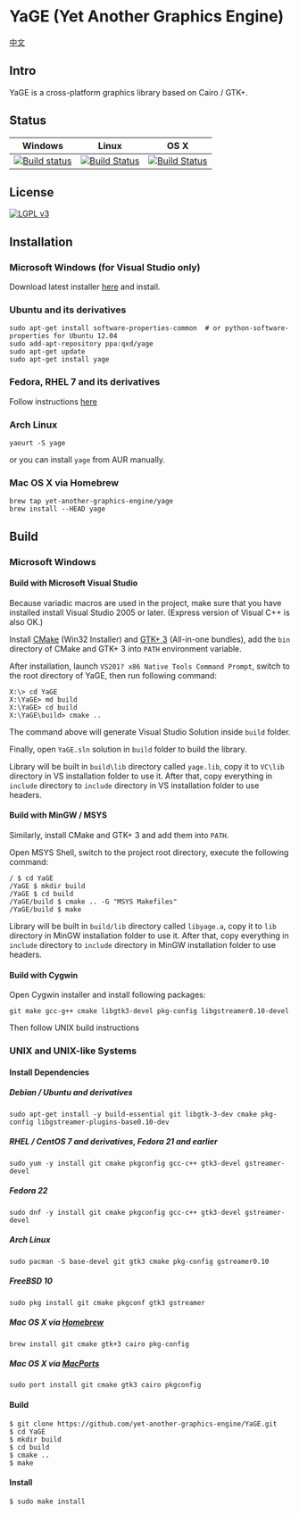 # YaGE (Yet Another Graphics Engine)

[中文](https://github.com/yet-another-graphics-engine/YaGE/blob/master/README-zh.md)

## Intro

YaGE is a cross-platform graphics library based on Cairo / GTK+.

## Status

|Windows|Linux|OS X|
|------|-------|----|
|[![Build status](https://img.shields.io/appveyor/ci/xdqi/yage.svg)](https://ci.appveyor.com/project/xdqi/yage)|[![Build Status](https://img.shields.io/travis/yet-another-graphics-engine/YaGE.svg)](https://travis-ci.org/yet-another-graphics-engine/YaGE)|[![Build Status](https://img.shields.io/jenkins/s/https/ci.kirito.me/YaGE.svg)](https://ci.kirito.me/job/YaGE/)|

## License

[![LGPL v3](https://www.gnu.org/graphics/lgplv3-147x51.png)](https://www.gnu.org/licenses/)

## Installation

### Microsoft Windows (for Visual Studio only)

Download latest installer [here](https://dl.kirito.me/) and install.

### Ubuntu and its derivatives

```
sudo apt-get install software-properties-common  # or python-software-properties for Ubuntu 12.04
sudo add-apt-repository ppa:qxd/yage
sudo apt-get update
sudo apt-get install yage
```

### Fedora, RHEL 7 and its derivatives

Follow instructions [here](https://copr.fedoraproject.org/coprs/xdqi/YaGE/)

### Arch Linux

```
yaourt -S yage
```
or you can install `yage` from AUR manually.

### Mac OS X via Homebrew

```
brew tap yet-another-graphics-engine/yage
brew install --HEAD yage
```

## Build

### Microsoft Windows

#### Build with Microsoft Visual Studio

Because variadic macros are used in the project, make sure that you have installed install Visual Studio 2005 or later. (Express version of Visual C++ is also OK.)

Install [CMake](http://www.cmake.org/download/) (Win32 Installer) and [GTK+ 3](http://www.gtk.org/download/win32.php) (All-in-one bundles), add the `bin` directory of CMake and GTK+ 3 into `PATH` environment variable.

After installation, launch `VS201? x86 Native Tools Command Prompt`, switch to the root directory of YaGE, then run following command:

```
X:\> cd YaGE
X:\YaGE> md build
X:\YaGE> cd build
X:\YaGE\build> cmake ..
```

The command above will generate Visual Studio Solution inside `build` folder.

Finally, open `YaGE.sln` solution in `build` folder to build the library.

Library will be built in `build\lib` directory called `yage.lib`, copy it to `VC\lib` directory in VS installation folder to use it. After that, copy everything in `include` directory to `include` directory in VS installation folder to use headers.

#### Build with MinGW / MSYS

Similarly, install CMake and GTK+ 3 and add them into `PATH`.

Open MSYS Shell, switch to the project root directory, execute the following command:

```
/ $ cd YaGE
/YaGE $ mkdir build
/YaGE $ cd build
/YaGE/build $ cmake .. -G "MSYS Makefiles"
/YaGE/build $ make
```

Library will be built in `build/lib` directory called `libyage.a`, copy it to `lib` directory in MinGW installation folder to use it. After that, copy everything in `include` directory to `include` directory in MinGW installation folder to use headers.

#### Build with Cygwin

Open Cygwin installer and install following packages:

`git make gcc-g++ cmake libgtk3-devel pkg-config libgstreamer0.10-devel`

Then follow UNIX build instructions

### UNIX and UNIX-like Systems

#### Install Dependencies

##### Debian / Ubuntu and derivatives

`sudo apt-get install -y build-essential git libgtk-3-dev cmake pkg-config libgstreamer-plugins-base0.10-dev`

##### RHEL / CentOS 7 and derivatives, Fedora 21 and earlier

`sudo yum -y install git cmake pkgconfig gcc-c++ gtk3-devel gstreamer-devel`

##### Fedora 22

`sudo dnf -y install git cmake pkgconfig gcc-c++ gtk3-devel gstreamer-devel`

##### Arch Linux

`sudo pacman -S base-devel git gtk3 cmake pkg-config gstreamer0.10`

##### FreeBSD 10

`sudo pkg install git cmake pkgconf gtk3 gstreamer`

##### Mac OS X via [Homebrew](http://brew.sh/)

`brew install git cmake gtk+3 cairo pkg-config`

##### Mac OS X via [MacPorts](https://www.macports.org/)

`sudo port install git cmake gtk3 cairo pkgconfig`

#### Build

```
$ git clone https://github.com/yet-another-graphics-engine/YaGE.git
$ cd YaGE
$ mkdir build
$ cd build
$ cmake ..
$ make
```

#### Install

```
$ sudo make install
```
